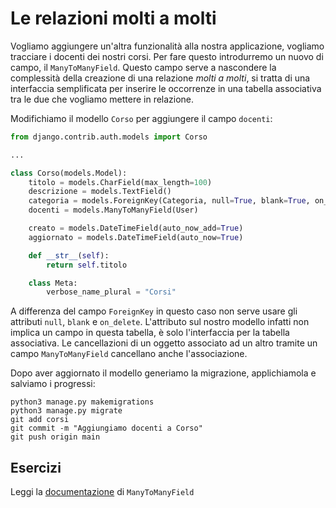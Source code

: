 # Le relazioni molti a molti

Vogliamo aggiungere un'altra funzionalità alla nostra applicazione, vogliamo tracciare i docenti dei
nostri corsi. Per fare questo introdurremo un nuovo di campo, il `ManyToManyField`. Questo campo serve
a nascondere la complessità della creazione di una relazione *molti a molti*, si tratta di una
interfaccia semplificata per inserire le occorrenze in una tabella associativa tra le due che vogliamo
mettere in relazione.

Modifichiamo il modello `Corso` per aggiungere il campo `docenti`:

```python
from django.contrib.auth.models import Corso

...

class Corso(models.Model):
    titolo = models.CharField(max_length=100)
    descrizione = models.TextField()
    categoria = models.ForeignKey(Categoria, null=True, blank=True, on_delete=models.PROTECT)
    docenti = models.ManyToManyField(User)

    creato = models.DateTimeField(auto_now_add=True)
    aggiornato = models.DateTimeField(auto_now=True)

    def __str__(self):
        return self.titolo

    class Meta:
        verbose_name_plural = "Corsi"
```

A differenza del campo `ForeignKey` in questo caso non serve usare gli attributi `null`, `blank` e
`on_delete`. L'attributo sul nostro modello infatti non implica un campo in questa tabella, è solo
l'interfaccia per la tabella associativa. Le cancellazioni di un oggetto associato ad un altro tramite
un campo `ManyToManyField` cancellano anche l'associazione.

Dopo aver aggiornato il modello generiamo la migrazione, applichiamola e salviamo i progressi:

```shell
python3 manage.py makemigrations
python3 manage.py migrate
git add corsi
git commit -m "Aggiungiamo docenti a Corso"
git push origin main
```

## Esercizi

Leggi la [documentazione](https://docs.djangoproject.com/en/3.2/ref/models/fields/#django.db.models.ManyToManyField) di `ManyToManyField`
